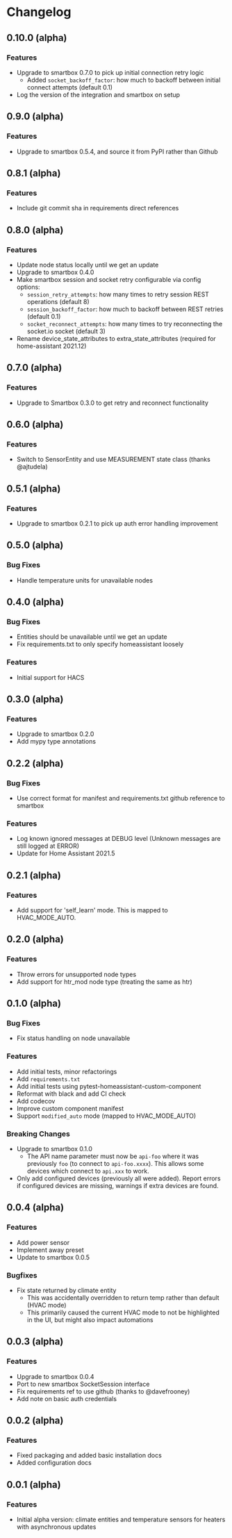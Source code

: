 # Changelog

## 0.10.0 (alpha)

### Features
* Upgrade to smartbox 0.7.0 to pick up initial connection retry logic
  * Added `socket_backoff_factor`: how much to backoff between initial connect
    attempts (default 0.1)
* Log the version of the integration and smartbox on setup

## 0.9.0 (alpha)

### Features
* Upgrade to smartbox 0.5.4, and source it from PyPI rather than Github

## 0.8.1 (alpha)

### Features
* Include git commit sha in requirements direct references

## 0.8.0 (alpha)

### Features
* Update node status locally until we get an update
* Upgrade to smartbox 0.4.0
* Make smartbox session and socket retry configurable via config options:
  * `session_retry_attempts`: how many times to retry session REST operations
    (default 8)
  * `session_backoff_factor`: how much to backoff between REST retries (default
    0.1)
  * `socket_reconnect_attempts`: how many times to try reconnecting the
    socket.io socket (default 3)
* Rename device_state_attributes to extra_state_attributes (required for
  home-assistant 2021.12)

## 0.7.0 (alpha)

### Features
* Upgrade to Smartbox 0.3.0 to get retry and reconnect functionality

## 0.6.0 (alpha)

### Features
* Switch to SensorEntity and use MEASUREMENT state class (thanks @ajtudela)

## 0.5.1 (alpha)

### Features
* Upgrade to smartbox 0.2.1 to pick up auth error handling improvement

## 0.5.0 (alpha)

### Bug Fixes
* Handle temperature units for unavailable nodes

## 0.4.0 (alpha)

### Bug Fixes
* Entities should be unavailable until we get an update
* Fix requirements.txt to only specify homeassistant loosely

### Features
* Initial support for HACS

## 0.3.0 (alpha)

### Features
* Upgrade to smartbox 0.2.0
* Add mypy type annotations

## 0.2.2 (alpha)

### Bug Fixes
* Use correct format for manifest and requirements.txt github reference to smartbox

### Features
* Log known ignored messages at DEBUG level (Unknown messages are still logged at ERROR)
* Update for Home Assistant 2021.5

## 0.2.1 (alpha)

### Features
* Add support for 'self_learn' mode. This is mapped to HVAC_MODE_AUTO.

## 0.2.0 (alpha)

### Features
* Throw errors for unsupported node types
* Add support for htr_mod node type (treating the same as htr)

## 0.1.0 (alpha)

### Bug Fixes
* Fix status handling on node unavailable

### Features
* Add initial tests, minor refactorings
* Add `requirements.txt`
* Add initial tests using pytest-homeassistant-custom-component
* Reformat with black and add CI check
* Add codecov
* Improve custom component manifest
* Support `modified_auto` mode (mapped to HVAC_MODE_AUTO)

### Breaking Changes
* Upgrade to smartbox 0.1.0
  * The API name parameter must now be `api-foo` where it was previously `foo`
    (to connect to `api-foo.xxxx`). This allows some devices which connect to
    `api.xxx` to work.
* Only add configured devices (previously all were added). Report errors if
  configured devices are missing, warnings if extra devices are found.

## 0.0.4 (alpha)

### Features
* Add power sensor
* Implement away preset
* Update to smartbox 0.0.5

### Bugfixes
* Fix state returned by climate entity
  * This was accidentally overridden to return temp rather than default (HVAC
    mode)
  * This primarily caused the current HVAC mode to not be highlighted in the UI,
    but might also impact automations

## 0.0.3 (alpha)

### Features
* Upgrade to smartbox 0.0.4
* Port to new smartbox SocketSession interface
* Fix requirements ref to use github (thanks to @davefrooney)
* Add note on basic auth credentials

## 0.0.2 (alpha)

### Features
* Fixed packaging and added basic installation docs
* Added configuration docs

## 0.0.1 (alpha)

### Features
* Initial alpha version: climate entities and temperature sensors for heaters
  with asynchronous updates
